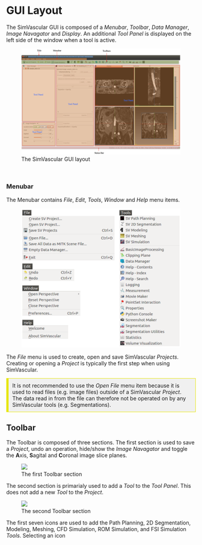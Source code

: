 # GUI Layout

The SimVascular GUI is composed of a _Menubar_, _Toolbar_, _Data Manager_, _Image Navagator_ and _Display_. An additional 
_Tool Panel_ is displayed on the left side of the window when a tool is active.

<figure>
  <img class="svImg svImgXl"  src="documentation/quickguide/imgs/mainwindow.png"> 
  <figcaption class="svCaption">The SimVascular GUI layout</figcaption>
</figure>

<br>

### Menubar

The Menubar contains _File_, _Edit_, _Tools_, _Window_ and _Help_ menu items. 

<figure>
  <img class="svImg svImgMd"  src="documentation/quickguide/imgs/menus.png"> 
  <figcaption class="svCaption" ></figcaption>
</figure>

The _File_ menu is used to create, open and save SimVascular _Projects_. Creating or opening a _Project_ is typically the first
step when using SimVascular.

<div style="background-color: #F0F0F0; padding: 10px; border: 1px solid #e6e600; border-left: 6px solid #e6e600">
It is not recommended to use the <i>Open File</i> menu item because it is used to read files (e.g. image files) outside of 
a SimVascular <i>Project</i>. The data read in from the file can therefore not be operated on by any SimVascular tools (e.g. Segmentations). 
</div>

## Toolbar

The Toolbar is composed of three sections. The first section is used to save a <i>Project</i>, undo an operation, hide/show
the <i>Image Navagator</i> and toggle the <b>A</b>xis, <b>S</b>agital and <b>C</b>oronal image slice planes.

<figure>
  <img class="svImg svImgMd"  src="documentation/quickguide/imgs/toolbar-1.png"> 
  <figcaption class="svCaption">The first Toolbar section </figcaption>
</figure>

The second section is primarialy used to add a <i>Tool</i> to the <i>Tool Panel</i>. This does not add a new <i>Tool</i> to the <i>Project</i>.

<figure>
  <img class="svImg svImgMd"  src="documentation/quickguide/imgs/toolbar-2.png"> 
  <figcaption class="svCaption"> The second Toolbar section</figcaption>
</figure>

The first seven icons are used to add the Path Planning, 2D Segmentation, Modeling, Meshing, CFD Simulation, ROM Simulation, 
and FSI Simulation <i>Tools</i>. Selecting an icon 



